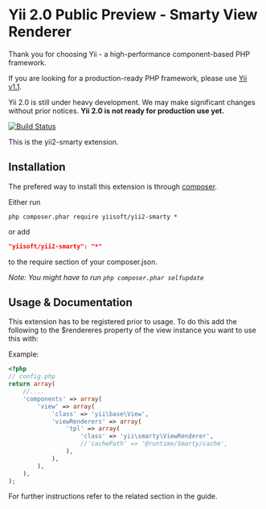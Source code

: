 Yii 2.0 Public Preview - Smarty View Renderer
======================

Thank you for choosing Yii - a high-performance component-based PHP framework.

If you are looking for a production-ready PHP framework, please use
[Yii v1.1](https://github.com/yiisoft/yii).

Yii 2.0 is still under heavy development. We may make significant changes
without prior notices. **Yii 2.0 is not ready for production use yet.**

[![Build Status](https://secure.travis-ci.org/yiisoft/yii2.png)](http://travis-ci.org/yiisoft/yii2)

This is the yii2-smarty extension.

Installation
----------------
The prefered way to install this extension is through [composer](http://getcomposer.org/download/).

Either run
```
php composer.phar require yiisoft/yii2-smarty *
```

or add
```json
"yiisoft/yii2-smarty": "*"
```
to the require section of your composer.json.


*Note: You might have to run `php composer.phar selfupdate`*


Usage & Documentation
-----------

This extension has to be registered prior to usage.
To do this add the following to the $rendereres property of the view instance you want to use this with:

Example: 
```php
<?php
// config.php
return array(
	//....
	'components' => array(
		'view' => array(
			'class' => 'yii\base\View',
			'viewRenderers' => array(
				'tpl' => array(
					'class' => 'yii\smarty\ViewRenderer',
					//'cachePath' => '@runtime/Smarty/cache',
				),
			),
		),
	),
);
```

For further instructions refer to the related section in the guide.




